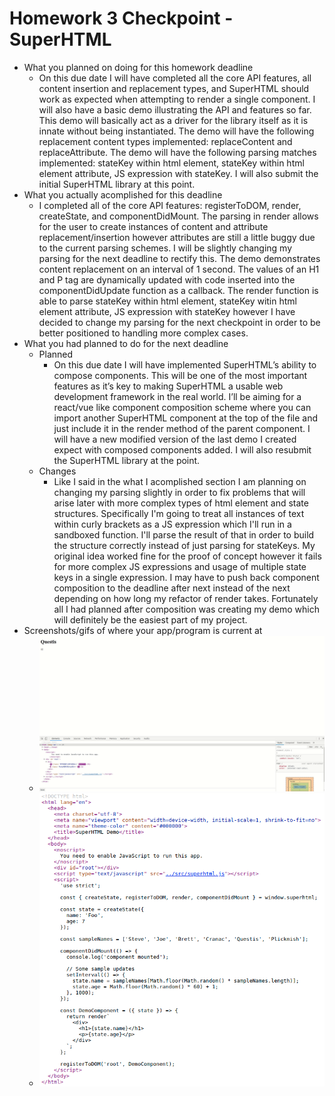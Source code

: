 # Homework 3 Checkpoint - SuperHTML

- What you planned on doing for this homework deadline
  - On this due date I will have completed all the core API features, all content insertion and replacement types, and SuperHTML should work as expected when attempting to render a single component. I will also have a basic demo illustrating the API and features so far. This demo will basically act as a driver for the library itself as it is innate without being instantiated. The demo will have the following replacement content types implemented: replaceContent and replaceAttribute. The demo will have the following parsing matches implemented: stateKey within html element, stateKey within html element attribute, JS expression with stateKey. I will also submit the initial SuperHTML library at this point. 
- What you actually acomplished for this deadline
  - I completed all of the core API features: registerToDOM, render, createState, and componentDidMount. The parsing in render allows for the user to create instances of content and attribute replacement/insertion however attributes are still a little buggy due to the current parsing schemes. I will be slightly changing my parsing for the next deadline to rectify this. The demo demonstrates content replacement on an interval of 1 second. The values of an H1 and P tag are dynamically updated with code inserted into the componentDidUpdate function as a callback. The render function is able to parse stateKey within html element, stateKey witin html element attribute, JS expression with stateKey however I have decided to change my parsing for the next checkpoint in order to be better positioned to handling more complex cases. 
- What you had planned to do for the next deadline
  - Planned
    - On this due date I will have implemented SuperHTML’s ability to compose components. This will be one of the most important features as it’s key to making SuperHTML a usable web development framework in the real world. I’ll be aiming for a react/vue like component composition scheme where you can import another SuperHTML component at the top of the file and just include it in the render method of the parent component. I will have a new modified version of the last demo I created expect with composed components added. I will also resubmit the SuperHTML library at the point.
  - Changes
    - Like I said in the what I acomplished section I am planning on changing my parsing slightly in order to fix problems that will arise later with more complex types of html element and state structures. Specifically I'm going to treat all instances of text within curly brackets as a JS expression which I'll run in a sandboxed function. I'll parse the result of that in order to build the structure correctly instead of just parsing for stateKeys. My original idea worked fine for the proof of concept however it fails for more complex JS expressions and usage of multiple state keys in a single expression. I may have to push back component composition to the deadline after next instead of the next depending on how long my refactor of render takes. Fortunately all I had planned after composition was creating my demo which will definitely be the easiest part of my project. 
- Screenshots/gifs of where your app/program is current at
  - ![Homework 3 Demo](../images/superhtml-homework3-demo.gif)
  - ![Homework 3 Sample Component implemented with SuperHTML](../images/superhtml-homework3-sample-component.png)